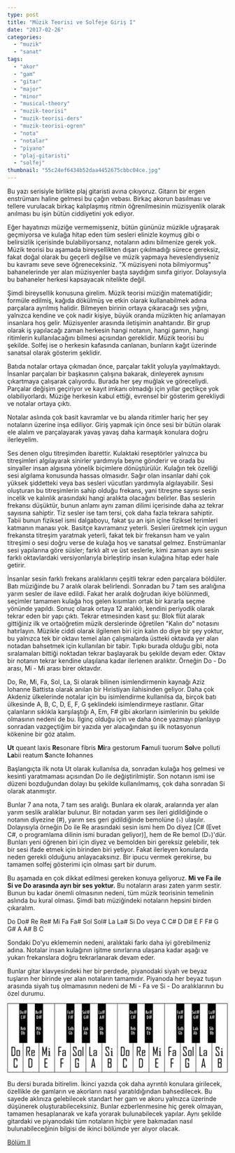 ```yaml
---
type: post
title: "Müzik Teorisi ve Solfeje Giriş I"
date: "2017-02-26"
categories: 
  - "muzik"
  - "sanat"
tags: 
  - "akor"
  - "gam"
  - "gitar"
  - "major"
  - "minor"
  - "musical-theory"
  - "muzik-teorisi"
  - "muzik-teorisi-ders"
  - "muzik-teorisi-ogren"
  - "nota"
  - "notalar"
  - "piyano"
  - "plaj-gitaristi"
  - "solfej"
thumbnail: "55c24ef6434b52daa4452675cbbc04ce.jpg"
---
```


Bu yazı serisiyle birlikte plaj gitaristi avına çıkıyoruz. Gitarın bir ergen enstrümanı haline gelmesi bu çağın vebası. Birkaç akorun basılması ve tellere vurulacak birkaç kalıplaşmış ritmin öğrenilmesinin müzisyenlik olarak anılması bu işin bütün ciddiyetini yok ediyor.

Eğer hayatınızı müziğe vermemişseniz, bütün gününüz müzikle uğraşarak geçmiyorsa ve kulağa hitap eden tüm sesleri elinizle koymuş gibi o belirsizlik içerisinde bulabiliyorsanız, notaların adını bilmenize gerek yok. Müzik teorisi bu aşamada bireysellikten dışarı çıkılmadığı sürece gereksiz, fakat doğal olarak bu geçerli değilse ve müzik yapmaya heveslendiyseniz bu kavramı seve seve öğreneceksiniz. "X müzisyeni nota bilmiyormuş" bahanelerinde yer alan müzisyenler başta saydığım sınıfa giriyor. Dolayısıyla bu bahaneler herkesi kapsayacak nitelikte değil.

Şimdi bireysellik konusuna girelim. Müzik teorisi müziğin matematiğidir; formüle edilmiş, kağıda dökülmüş ve etkin olarak kullanabilmek adına parçalara ayrılmış halidir. Bilmeyen birinin ortaya çıkaracağı ses yığını, yalnızca kendine ve çok nadir kişiye, büyük oranda müzikten hiç anlamayan insanlara hoş gelir. Müzisyenler arasında iletişimin anahtarıdır. Bir grup olarak iş yapılacağı zaman herkesin hangi notanın, hangi gamın, hangi ritimlerin kullanılacağını bilmesi açısından gereklidir. Müzik teorisi bu şekilde. Solfej ise o herkesin kafasında canlanan, bunların kağıt üzerinde sanatsal olarak gösterim şeklidir.

Batıda notalar ortaya çıkmadan önce, parçalar taklit yoluyla yayılmaktaydı. İnsanlar parçaları bir başkasının çalışına bakarak, dinleyerek aynısını çıkartmaya çalışarak çalıyordu. Burada her şey muğlak ve göreceliydi. Parçalar değişim geçiriyor ve kayıt imkanı olmadığı için yıllar geçtikçe yok olabiliyorlardı. Müziğe herkesin kabul ettiği, evrensel bir gösterim gerekliydi ve notalar ortaya çıktı.

Notalar aslında çok basit kavramlar ve bu alanda ritimler hariç her şey notaların üzerine inşa ediliyor. Giriş yapmak için önce sesi bir bütün olarak ele alalım ve parçalayarak yavaş yavaş daha karmaşık konulara doğru ilerleyelim.

Ses denen olgu titreşimden ibarettir. Kulaktaki reseptörler yalnızca bu titreşimleri algılayarak sinirler yardımıyla beyne gönderir ve orada bu sinyaller insan algısına yönelik biçimlere dönüştürülür. Kulağın tek özelliği sesi algılama konusunda hassas olmasıdır. Sağır olan insanlar dahi çok yüksek şiddetteki veya bas sesleri vücutları yardımıyla algılayabilir. Sesi oluşturan bu titreşimlerin sahip olduğu frekans, yani titreşme sayısı sesin incelik ve kalınlık arasındaki hangi aralıkta olacağını belirler. Bas seslerin frekansı düşüktür, bunun anlamı aynı zaman dilimi içerisinde daha az tekrar sayısına sahiptir. Tiz sesler ise tam tersi, çok daha fazla tekrara sahiptir. Tabii bunun fiziksel ismi dalgaboyu, fakat şu an işin içine fiziksel terimleri katmanın manası yok. Basitçe kavramanız yeterli. Sesleri üretmek için uygun frekansta titreşim yaratmak yeterli, fakat tek bir frekansın ham ve yalın titreşimi o sesi doğru verse de kulağa hoş ve sanatsal gelmez. Enstrümanlar sesi yapılarına göre süsler; farklı alt ve üst seslerle, kimi zaman aynı sesin farklı oktavlardaki versiyonlarıyla birleştirip insan kulağına hitap eder hale getirir.

İnsanlar sesin farklı frekans aralıklarını çeşitli tekrar eden parçalara böldüler. Batı müziğinde bu 7 aralık olarak belirlendi. Sonradan bu 7 tam ses aralığına yarım sesler de ilave edildi. Fakat her aralık doğrudan ikiye bölünmedi, seçimler tamamen kulağa hoş gelen kısımları ortak bir kararla seçme yönünde yapıldı. Sonuç olarak ortaya 12 aralıklı, kendini periyodik olarak tekrar eden bir yapı çıktı. Tekrar etmesinden kasıt şu: Blok flüt alarak gittiğiniz ilk ve ortaöğretim müzik derslerinde öğretilen "Kalın do" notasını hatırlayın. Müzikle ciddi olarak ilgilenen biri için kalın do diye bir şey yoktur, bu yalnızca tek bir oktavı temel alan çalışmalarda üstteki oktavda yer alan notadan bahsetmek için kullanılan bir tabir. Tıpkı burada olduğu gibi, nota sıralamaları bittiği noktadan tekrar başlayarak bu şekilde devam eder. Oktav bir notanın tekrar kendine ulaşılana kadar ilerlenen aralıktır. Örneğin Do - Do arası, Mi - Mi arası birer oktavdır.

Do, Re, Mi, Fa, Sol, La, Si olarak bilinen isimlendirmenin kaynağı Aziz Iohanne Battista olarak anılan bir Hıristiyan ilahisinden geliyor. Daha çok Akdeniz ülkelerinde notalar için bu isimlendirme kullanılsa da, birçok batı ülkesinde A, B, C, D, E, F, G şeklindeki isimlendirmeye rastlanır. Gitar çalanların sıklıkla karşılaştığı A, Em, F# gibi akorların isimlerinin bu şekilde olmasının nedeni de bu. İlginç olduğu için ve daha önce yazmayı planlayıp sonradan vazgeçtiğim bir yazıda yer alacağından şu ilk notasyonun kökenine bir göz atalım.

**Ut** queant laxis **Re**sonare fibris **Mi**ra gestorum **Fa**muli tuorum **Sol**ve polluti **La**bii reatum **S**ancte **I**ohannes

Başlangıçta ilk nota Ut olarak kullanılsa da, sonradan kulağa hoş gelmesi ve kesinti yaratmaması açısından Do ile değiştirilmiştir. Son notanın ismi ise düzeni bozduğundan dolayı bu şekilde kullanılmamış, çok daha sonradan Si olarak atanmıştır.

Bunlar 7 ana nota, 7 tam ses aralığı. Bunlara ek olarak, aralarında yer alan yarım seslik aralıklar bulunur. Bir notadan yarım ses ileri gidildiğinde o notanın diyezine (#), yarım ses geri gidildiğinde bemolüne (♭) ulaşılır. Dolayısıyla örneğin Do ile Re arasındaki sesin ismi hem Do diyez \[C# (Evet C#, o programlama dilinin ismi buradan geliyor)\], hem de Re bemol (D♭)'dür. Bunları yeni öğrenen biri için diyez ve bemolden biri gereksiz gelebilir, tek bir sesi ifade etmek için birinden biri yetiyor. Fakat ilerleyen konularda neden gerekli olduğunu anlayacaksınız. Bir ipucu vermek gerekirse, bu tamamen solfej gösterimi için olması şart bir durum.

Bu aşamada en çok dikkat edilmesi gereken konuya geliyoruz. **Mi ve Fa ile Si ve Do arasında ayrı bir ses yoktur.** Bu notaların arası zaten yarım sestir. Bunun bu kadar önemli olmasının nedeni, tüm müzik teorisinin temelinin aslında bu kural olması. Şimdi batı müziğindeki notaların hepsini birden çıkaralım.

Do Do# Re Re# Mi Fa Fa# Sol Sol# La La# Si Do veya C C# D D# E F F# G G# A A# B C

Sondaki Do'yu eklememin nedeni, aralıktaki farkı daha iyi görebilmeniz adına. Notalar insan kulağının işitme sınırlarına ulaşana kadar aşağı ve yukarı frekanslara doğru tekrarlanarak devam eder.

Bunlar gitar klavyesindeki her bir perdede, piyanodaki siyah ve beyaz tuşların her birinde yer alan notaların tamamıdır. Piyanoda her beyaz tuşun arasında siyah tuş olmamasının nedeni de Mi - Fa ve Si - Do aralıklarının bu özel durumu.

![Piyano tuşlarında notalar](images/piyano-tuslarinda-notalar.jpg)

Bu dersi burada bitirelim. İkinci yazıda çok daha ayrıntılı konulara girilecek, özellikle de gamların ve akorların nasıl yaratıldığından bahsedilecek. Bu sayede aklınıza gelebilecek standart her gam ve akoru yalnızca üzerinde düşünerek oluşturabileceksiniz. Bunlar ezberlenmesine hiç gerek olmayan, tamamen hesaplanarak ve kafa yorarak bulunabilecek yapılar. Aynı şekilde gitardaki ve piyanodaki tüm notaların hiçbir yere bakmadan nasıl bulunabileceğinin bilgisi de ikinci bölümde yer alıyor olacak.

[Bölüm II](http://sabahlatan.com/blog/muzik-teorisi-ve-solfeje-giris-ii/)
